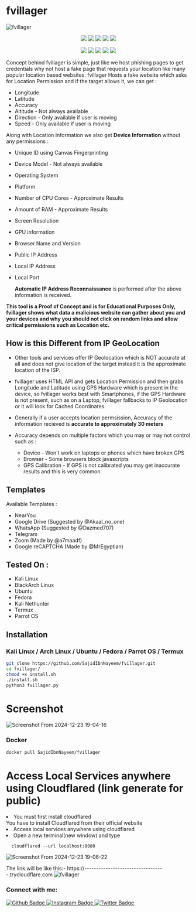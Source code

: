 # fvillager
![fvillager](https://github.com/user-attachments/assets/09b7d6d2-87ed-44cf-88b7-dac0e768782f)
<p align="center">
  <img src="https://img.shields.io/badge/Version-1.2.1-green?style=for-the-badge">
  <img src="https://img.shields.io/github/license/SajidIbnNayeem/fvillager?style=for-the-badge">
  <img src="https://img.shields.io/github/stars/SajidIbnNayeem/fvillager?style=for-the-badge">
  <img src="https://img.shields.io/github/issues/SajidIbnNayeem/fvillager?color=red&style=for-the-badge">
  <img src="https://img.shields.io/github/forks/SajidIbnNayeem/fvillager?color=teal&style=for-the-badge">
</p>
<p align="center">
  <img src="https://img.shields.io/badge/Author-SajidIbnNayeem-blue?style=flat-square">
  <img src="https://img.shields.io/badge/Open%20Source-Yes-darkgreen?style=flat-square">
  <img src="https://img.shields.io/badge/Maintained%3F-Yes-lightblue?style=flat-square">
  <img src="https://img.shields.io/badge/Written%20In-Bash-darkcyan?style=flat-square">
  <img src="https://hits.seeyoufarm.com/api/count/incr/badge.svg?url=https%3A%2F%2Fgithub.com%2Fhtr-tech%2Fzphisher&title=Visitors&edge_flat=false"/></a>
</p>

Concept behind fvillager is simple,
just like we host phishing pages to get credentials why not host a fake page that requests your location like many popular location based websites.
fvillager Hosts a fake website which asks for Location Permission and if the target allows it, we can get :

* Longitude
* Latitude
* Accuracy
* Altitude - Not always available
* Direction - Only available if user is moving
* Speed - Only available if user is moving

Along with Location Information we also get **Device Information** without any permissions :

* Unique ID using Canvas Fingerprinting
* Device Model - Not always available
* Operating System
* Platform
* Number of CPU Cores - Approximate Results
* Amount of RAM - Approximate Results
* Screen Resolution
* GPU information
* Browser Name and Version
* Public IP Address
* Local IP Address
* Local Port


  **Automatic IP Address Reconnaissance** is performed after the above information is received.

**This tool is a Proof of Concept and is for Educational Purposes Only, fvillager shows what data a malicious website can gather about you and your devices and why you should not click on random links and allow critical permissions such as Location etc.**

## How is this Different from IP GeoLocation

* Other tools and services offer IP Geolocation which is NOT accurate at all and does not give location of the target instead it is the approximate location of the ISP.

* fvillager uses HTML API and gets Location Permission and then grabs Longitude and Latitude using GPS Hardware which is present in the device, so fvillager works best with Smartphones, if the GPS Hardware is not present, such as on a Laptop, fvillager fallbacks to IP Geolocation or it will look for Cached Coordinates.  

* Generally if a user accepts location permsission, Accuracy of the information recieved is **accurate to approximately 30 meters**

* Accuracy depends on multiple factors which you may or may not control such as :
  * Device - Won't work on laptops or phones which have broken GPS
  * Browser - Some browsers block javascripts
  * GPS Calibration - If GPS is not calibrated you may get inaccurate results and this is very common
 
## Templates

Available Templates : 

* NearYou
* Google Drive (Suggested by @Akaal_no_one)
* WhatsApp (Suggested by @Dazmed707)
* Telegram
* Zoom (Made by @a7maadf)
* Google reCAPTCHA (Made by @MrEgyptian)

## Tested On :

* Kali Linux
* BlackArch Linux
* Ubuntu
* Fedora
* Kali Nethunter
* Termux
* Parrot OS

## Installation

### Kali Linux / Arch Linux / Ubuntu / Fedora / Parrot OS / Termux

```bash
git clone https://github.com/SajidIbnNayeem/fvillager.git
cd fvillager/
chmod +x install.sh
./install.sh
python3 fvillager.py
```
# Screenshot
![Screenshot From 2024-12-23 19-04-16](https://github.com/user-attachments/assets/c9f55c40-0805-4393-84de-c311107a8ffc)


### Docker

```bash
docker pull SajidIbnNayeem/fvillager
```
# Access Local Services anywhere using Cloudflared (link generate for public)
<li> You must first install cloudflared</li>
  You have to install Cloudflared from their official website
<li> Access local services anywhere using cloudflared</li>
  
  <li> Open a new terminal(new window) and type</li>

```
  cloudflared --url localhost:8080
  ```
![Screenshot From 2024-12-23 19-06-22](https://github.com/user-attachments/assets/ba3efb4f-941b-460f-b3c0-fb7618beb905)

The link will be like this:- https://----------------------------------.trycloudflare.com
![fvillager](https://github.com/user-attachments/assets/cb1cc98d-3cdb-47c0-bd6a-130ed7657c64)



### Connect with me:
<div id="badges">
  <a href="https://github.com/SajidIbnNayeem">
    <img src="https://img.shields.io/badge/Github-white?style=for-the-badge&logo=Github&logoColor=black" alt="Github Badge"/>
  </a>
  
   <a href="https://www.instagram.com/sajid_ibn_nayeem?igsh=MXdnNmttb292MnFuaQ==">
    <img src="https://img.shields.io/badge/Instagram-purple?style=for-the-badge&logo=instagram&logoColor=white" alt="Instagram Badge"/>
  </a>
   
   <a href="https://twitter.com/Sajid_nayeem_">
    <img src="https://img.shields.io/badge/Twitter-blue?style=for-the-badge&logo=twitter&logoColor=white" alt="Twitter Badge"/>
  </a>
</div>

